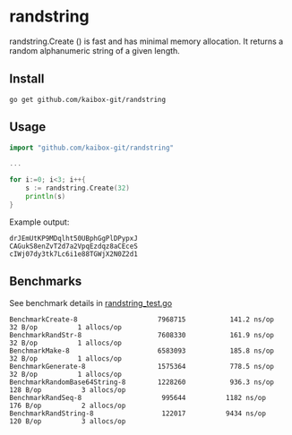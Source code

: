 # randstring

randstring.Create () is fast and has minimal memory allocation. It returns a random alphanumeric string of a given length.

## Install

```
go get github.com/kaibox-git/randstring
```

## Usage

```go
import "github.com/kaibox-git/randstring"

...

for i:=0; i<3; i++{
    s := randstring.Create(32)
    println(s)
}
```

Example output:

```
drJEmUtKP9MDqlht50UBphGgPlDPypxJ
CAGukS8enZvT2d7a2VpqEzdqz8aCEceS
cIWj07dy3tk7Lc6i1e88TGWjX2N0Z2d1
```

## Benchmarks

See benchmark details in [randstring_test.go](github.com/kaibox-git/randstring/randstring_test.go)

```
BenchmarkCreate-8               	 7968715	       141.2 ns/op	      32 B/op	       1 allocs/op
BenchmarkRandStr-8              	 7608330	       161.9 ns/op	      32 B/op	       1 allocs/op
BenchmarkMake-8                 	 6583093	       185.8 ns/op	      32 B/op	       1 allocs/op
BenchmarkGenerate-8             	 1575364	       778.5 ns/op	      32 B/op	       1 allocs/op
BenchmarkRandomBase64String-8   	 1228260	       936.3 ns/op	     128 B/op	       3 allocs/op
BenchmarkRandSeq-8              	  995644	      1182 ns/op	     176 B/op	       2 allocs/op
BenchmarkRandString-8           	  122017	      9434 ns/op	     120 B/op	       3 allocs/op
```